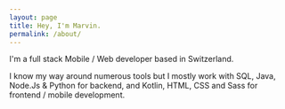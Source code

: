 ```yaml
---
layout: page
title: Hey, I'm Marvin.
permalink: /about/
---
```


I'm a full stack Mobile / Web developer based in Switzerland.

I know my way around numerous tools but I mostly work with SQL, Java, Node.Js & Python for backend, and Kotlin, HTML, CSS and Sass for frontend / mobile development.
